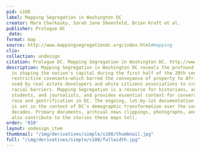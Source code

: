 ```yaml
---
pid: s108
label: Mapping Segregation in Washington DC
creator: Mara Cherkasky, Sarah Jane Shoenfeld, Brian Kraft et al.
publisher: Prologue DC
_date:
format: map
source: http://www.mappingsegregationdc.org/index.html#mapping
clio:
collection: undesign
citation: Prologue DC. Mapping Segregation in Washington DC. http://www.mappingsegregationdc.org/index.html#mapping/.
description: Mapping Segregation in Washington DC reveals the profound role of race
  in shaping the nation's capital during the first half of the 20th century. Racially
  restrictive covenants—which barred the conveyance of property to African Americans—were
  used by real estate developers and white citizens associations to create and maintain
  racial barriers. Mapping Segregation is a resource for historians, activists, educators,
  students, and journalists, and provides essential context for conversations around
  race and gentrification in DC. The ongoing, lot-by-lot documentation of racial covenants
  is set in the context of DC's demographic transformation over the course of several
  decades. Primary documents, archival news clippings, photographs, and oral testimony
  also contribute to the stories these maps tell.
order: '010'
layout: undesign_item
thumbnail: "/img/derivatives/simple/s108/thumbnail.jpg"
full: "/img/derivatives/simple/s108/fullwidth.jpg"
---
```

